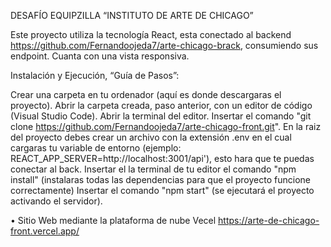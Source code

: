 DESAFÍO EQUIPZILLA “INSTITUTO DE ARTE DE CHICAGO”

Este proyecto utiliza la tecnología React, esta conectado al backend https://github.com/Fernandoojeda7/arte-chicago-brack, consumiendo sus endpoint. Cuanta con una vista responsiva.

Instalación y Ejecución, “Guía de Pasos”:

Crear una carpeta en tu ordenador (aquí es donde descargaras el proyecto).
Abrir la carpeta creada, paso anterior, con un editor de código (Visual Studio Code).
Abrir la terminal del editor.
Insertar el comando "git clone https://github.com/Fernandoojeda7/arte-chicago-front.git".
En la raiz del proyecto debes crear un archivo con la extensión .env en el cual cargaras tu variable de entorno (ejemplo: REACT_APP_SERVER=http://localhost:3001/api'), esto hara que te puedas conectar al back.
Insertar el la terminal de tu editor el comando "npm install" (instalaras todas las dependencias para que el proyecto funcione correctamente)
Insertar el comando "npm start" (se ejecutará el proyecto activando el servidor).

• Sitio Web mediante la plataforma de nube Vecel https://arte-de-chicago-front.vercel.app/
